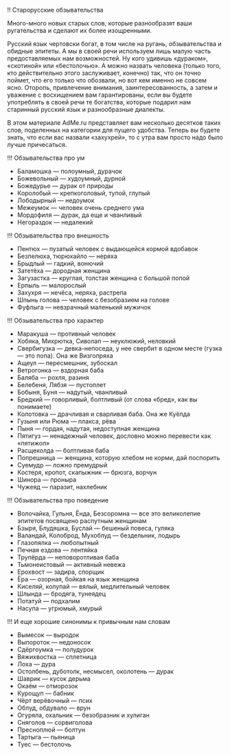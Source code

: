 !! Старорусские обзывательства

Много-много новых старых слов, которые разнообразят ваши ругательства и сделают их более изощренными.

Русский язык чертовски богат, в том числе на ругань, обзывательства и обидные эпитеты. А мы в своей речи используем лишь малую часть предоставляемых нам возможностей. Ну кого удивишь «дураком», «скотиной» или «бестолочью». А можно назвать человека (только того, кто действительно этого заслуживает, конечно) так, что он точно поймет, что его только что обозвали, но вот кем именно не совсем ясно. Оторопь, привлечение внимания, заинтересованность, а затем и уважение с восхищением вам гарантированы, если вы будете употреблять в своей речи те богатства, которые подарил нам старинный русский язык и разнообразные диалекты.

В этом материале AdMe.ru представляет вам несколько десятков таких слов, поделенных на категории для пущего удобства. Теперь вы будете знать, что если вас назвали «захухрей», то с утра вам просто надо было лучше причесаться.

!!! Обзывательства про ум

* Баламошка — полоумный, дурачок
* Божевольный — худоумный, дурной
* Божедурье — дурак от природы
* Королобый — крепкоголовый, тупой, глупый
* Лободырный — недоумок
* Межеумок — человек очень среднего ума
* Мордофиля — дурак, да еще и чванливый
* Негораздок — недалекий

!!! Обзывательства про внешность

* Пентюх — пузатый человек с выдающейся кормой вдобавок
* Безпелюха, тюрюхайло — неряха
* Брыдлый — гадкий, вонючий
* Затетёха — дородная женщина
* Загузастка — круглая, толстая женщина с большой попой
* Ерпыль — малорослый
* Захухря — нечёса, неряха, растрепа
* Шпынь голова — человек с безобразием на голове
* Фуфлыга — невзрачный маленький мужичок

!!! Обзывательства про характер

* Маракуша — противный человек
* Хобяка, Михрютка, Сиволап — неуклюжий, неловкий
* Свербигузка — девка-непоседа, у нее свербит в одном месте (гузка — это попа). Она же Визгопряха
* Ащеул — пересмешник, зубоскал
* Ветрогонка — вздорная баба
* Баляба — рохля, разиня
* Белебеня, Лябзя — пустоплет
* Бобыня, Буня — надутый, чванливый
* Бредкий — говорливый, болтливый (от слова «бред», как вы понимаете)
* Колотовка — драчливая и сварливая баба. Она же Куёлда
* Гузыня или Рюма — плакса, рёва
* Пыня — гордая, надутая, недоступная женщина
* Пятигуз — ненадежный человек, дословно можно перевести как «пятижоп»
* Расщеколда — болтливая баба
* Попрешница — женщина, которую хлебом не корми, дай поспорить
* Суемудр — ложно премудрый
* Костеря, кропот, скапыжник — брюзга, ворчун
* Шинора — проныра
* Чужеяд — паразит, нахлебник

!!! Обзывательства про поведение

* Волочайка, Гульня, Ёнда, Безсоромна — все это великолепие эпитетов посвящено распутным женщинам
* Бзыря, Блудяшка, Буслай — бешеный повеса, гуляка
* Валандай, Колоброд, Мухоблуд — бездельник, лодырь
* Глазопялка — любопытный
* Печная ездова — лентяйка
* Трупёрда — неповоротливая баба
* Тьмонеистовый — активный невежа
* Ерохвост — задира, спорщик
* Ёра — озорная, бойкая на язык женщина
* Киселяй, колупай — вялый, медлительный человек
* Шлында — бродяга, тунеядец
* Потатуй — подхалим
* Насупа — угрюмый, хмурый

!!! И еще хорошие синонимы к привычным нам словам

* Вымесок — выродок
* Выпороток — недоносок
* Сдёргоумка — полудурок
* Вяжихвостка — сплетница
* Лоха — дура
* Остолбень, дуботолк, несмысел, околотень — дурак
* Шаврик — кусок дерьма
* Окаём — отморозок
* Курощуп — бабник
* Чёрт верёвочный — псих
* Облуд, обдувало — врун
* Огуряла, охальник — безобразник и хулиган
* Сняголов — сорвиголова
* Пресноплюй — болтун
* Тартыга — пьяница
* Туес — бестолочь
